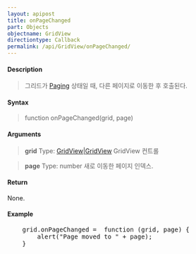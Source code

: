 ```yaml
---
layout: apipost
title: onPageChanged
part: Objects
objectname: GridView
directiontype: Callback
permalink: /api/GridView/onPageChanged/
---
```



#### Description

> 그리드가 [Paging](/api/GridView/) 상태일 때, 다른 페이지로 이동한 후 호출된다.

#### Syntax

> function onPageChanged(grid, page)

#### Arguments

> **grid**
> Type: [GridView\|GridView](/api/GridView/)
> GridView 컨트롤

> **page**
> Type: number
> 새로 이동한 페이지 인덱스.

#### Return

None.

#### Example

<pre class="prettyprint">
    grid.onPageChanged =  function (grid, page) {
        alert("Page moved to " + page);
    }
</pre>

